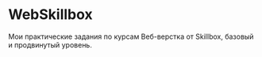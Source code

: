 # WebSkillbox

Мои практические задания по курсам Веб-верстка от Skillbox, базовый и продвинутый уровень.
